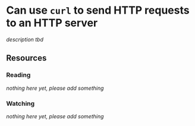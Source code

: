 # Can use `curl` to send HTTP requests to an HTTP server

_description tbd_

## Resources

### Reading

_nothing here yet, please add something_

### Watching

_nothing here yet, please add something_
